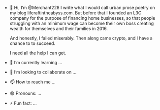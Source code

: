 - 👋 Hi, I’m @Merchant228
  I write what I would call urban prose poetry on my blog liferaftintheabyss.com.
  But before that I founded an L3C company for the purpose of financing home businesses, so that people
  struggling with an minimum wage can become their own boss creating wealth for themselves and their families in 2016.

  And honestly, I failed miserably.
  Then along came crypto, and I have a chance to to succeed.

  I need all the help I can get.
  
- 🌱 I’m currently learning ...
- 💞️ I’m looking to collaborate on ...
- 📫 How to reach me ...
- 😄 Pronouns: ...
- ⚡ Fun fact: ...

<!---
Merchant228/Merchant228 is a ✨ special ✨ repository because its `README.md` (this file) appears on your GitHub profile.
You can click the Preview link to take a look at your changes.
--->
